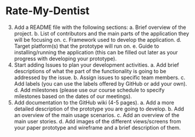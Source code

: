 # Rate-My-Dentist

3. Add a README file with the following sections:
a. Brief overview of the project. 
b. List of contributors and the main parts of the application they will be focusing on. 
c. Framework used to develop the application. 
d. Target platform(s) that the prototype will run on. 
e. Guide to installing/running the application (this can be filled out later as your progress with developing your prototype). 
4. Start adding Issues to plan your development activities. 
a. Add brief descriptions of what the part of the functionality is going to be addressed by the issue. 
b. Assign issues to specific team members. 
c. Add labels (you can use the labels offered by GitHub or add your own).
d. Add milestones (please use our course schedule to specify milestones based on the dates of our meetings). 
5. Add documentation to the GitHub wiki (4-5 pages).
a. Add a more detailed description of the prototype you are going to develop. 
b. Add an overview of the main usage scenarios. 
c. Add an overview of the main user stories. 
d. Add images of the different views/screens from your paper prototype and wireframe and a brief description of them. 
